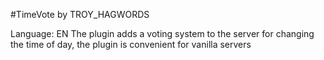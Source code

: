 #TimeVote by TROY_HAGWORDS

Language: EN
The plugin adds a voting system to the server for changing the time of day, the plugin is convenient for vanilla servers
